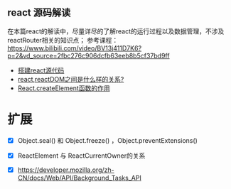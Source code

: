 ## react 源码解读
在本篇react的解读中，尽量详尽的了解react的运行过程以及数据管理，不涉及reactRouter相关的知识点；
参考课程：https://www.bilibili.com/video/BV13j411D7K6?p=2&vd_source=2fbc276c906dcfb63eeb8b5cf37bd9ff

- [搭建react源代码](./proj/Chapter-0/README.MD)
- [react,reactDOM之间是什么样的关系?](./proj/Chapter-1/README.MD)
- [React.createElement函数的作用](./proj/Chapter-3/README.MD)

# 扩展

-[x]  Object.seal() 和 Object.freeze() ，Object.preventExtensions() 

-[x]  ReactElement 与 ReactCurrentOwner的关系 

-[x]  https://developer.mozilla.org/zh-CN/docs/Web/API/Background_Tasks_API